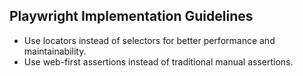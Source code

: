 ## Playwright Implementation Guidelines

- Use locators instead of selectors for better performance and maintainability.
- Use web-first assertions instead of traditional manual assertions.
